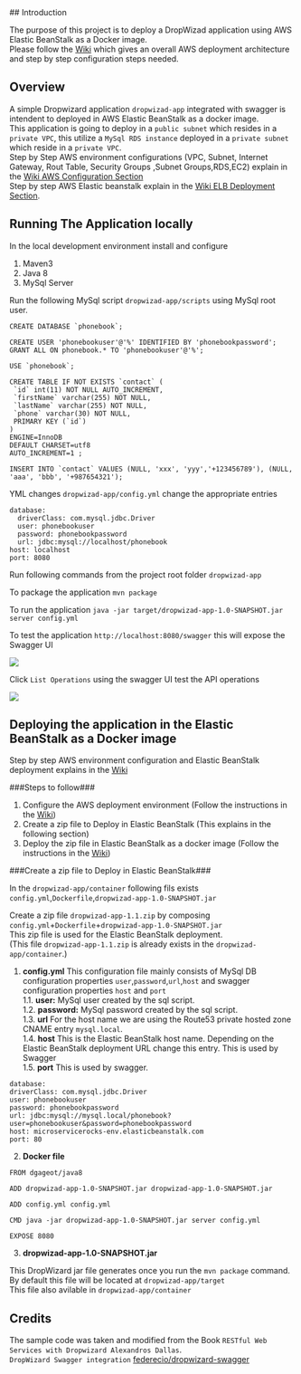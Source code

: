 <snippet>
  <content>
## Introduction

The purpose of this project is to deploy a DropWizad application using AWS Elastic BeanStalk as a Docker image.  
Please follow the [Wiki](https://github.com/muditha-silva/DropWizard-AWS-Elastic-BeanStalk/wiki) which gives an overall AWS deployment architecture and step by step configuration steps needed.  

## Overview

A simple Dropwizard application `dropwizad-app` integrated with swagger is intendent to deployed in AWS Elastic BeanStalk as a docker image.  
This application is going to deploy in a `public subnet` which resides in a `private VPC`, this utilize a `MySql RDS instance` deployed in a `private subnet` which reside in a `private VPC`.  
Step by Step AWS environment configurations (VPC, Subnet, Internet Gateway, Rout Table, Security Groups ,Subnet Groups,RDS,EC2) explain in the [Wiki AWS Configuration Section](https://github.com/muditha-silva/DropWizard-AWS-Elastic-BeanStalk/wiki/AWS-Environment-configuration-steps)   
Step by step AWS Elastic beanstalk explain in the [Wiki ELB Deployment Section](https://github.com/muditha-silva/DropWizard-AWS-Elastic-BeanStalk/wiki/Deploy-the-Docker-image-using-AWS-Elastic-BeanStalk.).

## Running The Application locally

In the local development environment install and configure 

  1. Maven3
  2. Java 8
  3. MySql Server


Run the following MySql script `dropwizad-app/scripts` using MySql root user.
 
```
CREATE DATABASE `phonebook`;

CREATE USER 'phonebookuser'@'%' IDENTIFIED BY 'phonebookpassword';
GRANT ALL ON phonebook.* TO 'phonebookuser'@'%';

USE `phonebook`;

CREATE TABLE IF NOT EXISTS `contact` (
 `id` int(11) NOT NULL AUTO_INCREMENT,
 `firstName` varchar(255) NOT NULL,
 `lastName` varchar(255) NOT NULL,
 `phone` varchar(30) NOT NULL,
 PRIMARY KEY (`id`)
)
ENGINE=InnoDB
DEFAULT CHARSET=utf8
AUTO_INCREMENT=1 ;

INSERT INTO `contact` VALUES (NULL, 'xxx', 'yyy','+123456789'), (NULL, 'aaa', 'bbb', '+987654321');
```
YML changes `dropwizad-app/config.yml` change the appropriate entries

```
database:
  driverClass: com.mysql.jdbc.Driver
  user: phonebookuser
  password: phonebookpassword
  url: jdbc:mysql://localhost/phonebook
host: localhost
port: 8080
```

Run following commands from the project root folder `dropwizad-app`

To package the application `mvn package`

To run the application `java -jar target/dropwizad-app-1.0-SNAPSHOT.jar server config.yml`

To test the application `http://localhost:8080/swagger` this will expose the Swagger UI 

![](https://github.com/muditha-silva/DropWizard-AWS-Elastic-BeanStalk/blob/master/images/swagger1.jpg)

Click `List Operations` using the swagger UI test the API operations

![](https://github.com/muditha-silva/DropWizard-AWS-Elastic-BeanStalk/blob/master/images/swagger2.jpg)

## Deploying the application in the Elastic BeanStalk as a Docker image 

Step by step AWS environment configuration and Elastic BeanStalk deployment explains in the [Wiki](https://github.com/muditha-silva/DropWizard-AWS-Elastic-BeanStalk/wiki)

###Steps to follow###
 1. Configure the AWS deployment environment (Follow the instructions in the [Wiki](https://github.com/muditha-silva/DropWizard-AWS-Elastic-BeanStalk/wiki/AWS-Environment-configuration-steps))
 2. Create a zip file to Deploy in Elastic BeanStalk (This explains in the following section)
 3. Deploy the zip file in Elastic BeanStalk as a docker image (Follow the instructions in the [Wiki](https://github.com/muditha-silva/DropWizard-AWS-Elastic-BeanStalk/wiki/Deploy-the-Docker-image-using-AWS-Elastic-BeanStalk.))

###Create a zip file to Deploy in Elastic BeanStalk###

In the `dropwizad-app/container` following fils exists `config.yml`,`Dockerfile`,`dropwizad-app-1.0-SNAPSHOT.jar` 

Create a zip file `dropwizad-app-1.1.zip` by composing `config.yml`+`Dockerfile`+`dropwizad-app-1.0-SNAPSHOT.jar`  
This zip file is used for the Elastic BeanStalk deployment.  
(This file `dropwizad-app-1.1.zip` is already exists in the `dropwizad-app/container`.)

1. **config.yml** This configuration file mainly consists of MySql DB configuration properties `user`,`password`,`url`,`host`
and swagger configuration properties `host` and `port`  
  1.1. **user:** MySql user created by the sql script.  
  1.2. **password:** MySql password created by the sql script.  
  1.3. **url** For the host name we are using the Route53 private hosted zone CNAME entry `mysql.local`.  
  1.4. **host** This is the Elastic BeanStalk host name. Depending on the Elastic BeanStalk deployment URL change this entry.
        This is used by Swagger  
  1.5. **port** This is used by swagger.  
  
  ```
 database:
  driverClass: com.mysql.jdbc.Driver
  user: phonebookuser
  password: phonebookpassword
  url: jdbc:mysql://mysql.local/phonebook?user=phonebookuser&password=phonebookpassword
host: microservicerocks-env.elasticbeanstalk.com
port: 80
  ```
  
2. **Docker file**  
```
FROM dgageot/java8

ADD dropwizad-app-1.0-SNAPSHOT.jar dropwizad-app-1.0-SNAPSHOT.jar

ADD config.yml config.yml

CMD java -jar dropwizad-app-1.0-SNAPSHOT.jar server config.yml

EXPOSE 8080
```  
3. **dropwizad-app-1.0-SNAPSHOT.jar** 

This DropWizard jar file generates once you run the `mvn package` command.  
By default this file will be located at `dropwizad-app/target`  
This file also avilable in `dropwizad-app/container`

## Credits

The sample code was taken and modified from the Book `RESTful Web Services with Dropwizard Alexandros Dallas`.  
`DropWizard Swagger integration` [federecio/dropwizard-swagger](https://github.com/federecio/dropwizard-swagger)  

</content>
  <tabTrigger></tabTrigger>
</snippet>
